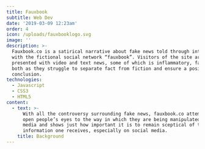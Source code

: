 ```yaml
---
title: Fauxbook
subtitle: Web Dev
date: '2019-03-09 12:23am'
order: 4
icon: /uploads/fauxbooklogo.svg
image: ''
description: >-
  Fauxbook.co is a satirical narrative about fake news told through interactions
  with the fictional social network “fauxbook”. Visitors of the site are
  presented with video and text news, some of which is inflammatory, false or
  both as they struggle to separate fact from fiction and ensure a positive
  conclusion.
technologies:
  - Javascript
  - CSS3
  - HTML5
content:
  - text: >-
      With all the controversy surrounding fake news, fauxbook.co attempts to
      open people’s eyes to the way in which they are being manipulated by the
      media and shows just how important it is to remain sceptical of the
      information one receives, especially on social media.
    title: Background
---
```


